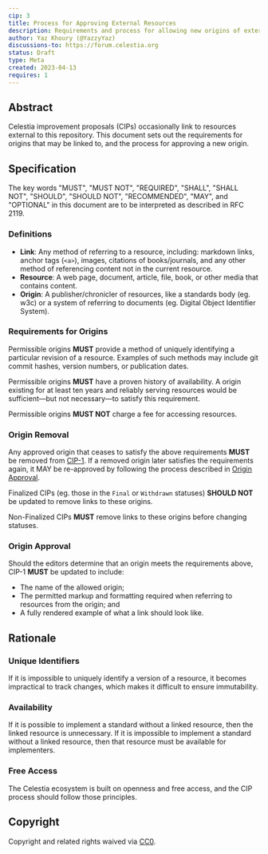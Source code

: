 ```yaml
---
cip: 3
title: Process for Approving External Resources
description: Requirements and process for allowing new origins of external resources
author: Yaz Khoury (@YazzyYaz)
discussions-to: https://forum.celestia.org
status: Draft
type: Meta
created: 2023-04-13
requires: 1
---
```

<!-- markdownlint-disable MD013 -->

## Abstract

Celestia improvement proposals (CIPs) occasionally link to resources external to this repository. This document sets out the requirements for origins that may be linked to, and the process for approving a new origin.

## Specification

The key words "MUST", "MUST NOT", "REQUIRED", "SHALL", "SHALL NOT", "SHOULD", "SHOULD NOT", "RECOMMENDED", "MAY", and "OPTIONAL" in this document are to be interpreted as described in RFC 2119.

### Definitions

* **Link**: Any method of referring to a resource, including: markdown links, anchor tags (`<a>`), images, citations of books/journals, and any other method of referencing content not in the current resource.
* **Resource**: A web page, document, article, file, book, or other media that contains content.
* **Origin**: A publisher/chronicler of resources, like a standards body (eg. w3c) or a system of referring to documents (eg. Digital Object Identifier System).

### Requirements for Origins

Permissible origins **MUST** provide a method of uniquely identifying a particular revision of a resource. Examples of such methods may include git commit hashes, version numbers, or publication dates.

Permissible origins **MUST** have a proven history of availability. A origin existing for at least ten years and reliably serving resources would be sufficient—but not necessary—to satisfy this requirement.

Permissible origins **MUST NOT** charge a fee for accessing resources.

### Origin Removal

Any approved origin that ceases to satisfy the above requirements **MUST** be removed from [CIP-1](./cip-1.md). If a removed origin later satisfies the requirements again, it MAY be re-approved by following the process described in [Origin Approval](#origin-approval).

Finalized CIPs (eg. those in the `Final` or `Withdrawn` statuses) **SHOULD NOT** be updated to remove links to these origins.

Non-Finalized CIPs **MUST** remove links to these origins before changing statuses.

### Origin Approval

Should the editors determine that an origin meets the requirements above, CIP-1 **MUST** be updated to include:

* The name of the allowed origin;
* The permitted markup and formatting required when referring to resources from the origin; and
* A fully rendered example of what a link should look like.

## Rationale

### Unique Identifiers

If it is impossible to uniquely identify a version of a resource, it becomes impractical to track changes, which makes it difficult to ensure immutability.

### Availability

If it is possible to implement a standard without a linked resource, then the linked resource is unnecessary. If it is impossible to implement a standard without a linked resource, then that resource must be available for implementers.

### Free Access

The Celestia ecosystem is built on openness and free access, and the CIP process should follow those principles.

## Copyright

Copyright and related rights waived via [CC0](../LICENSE).
<!-- markdownlint-enable MD013 -->
